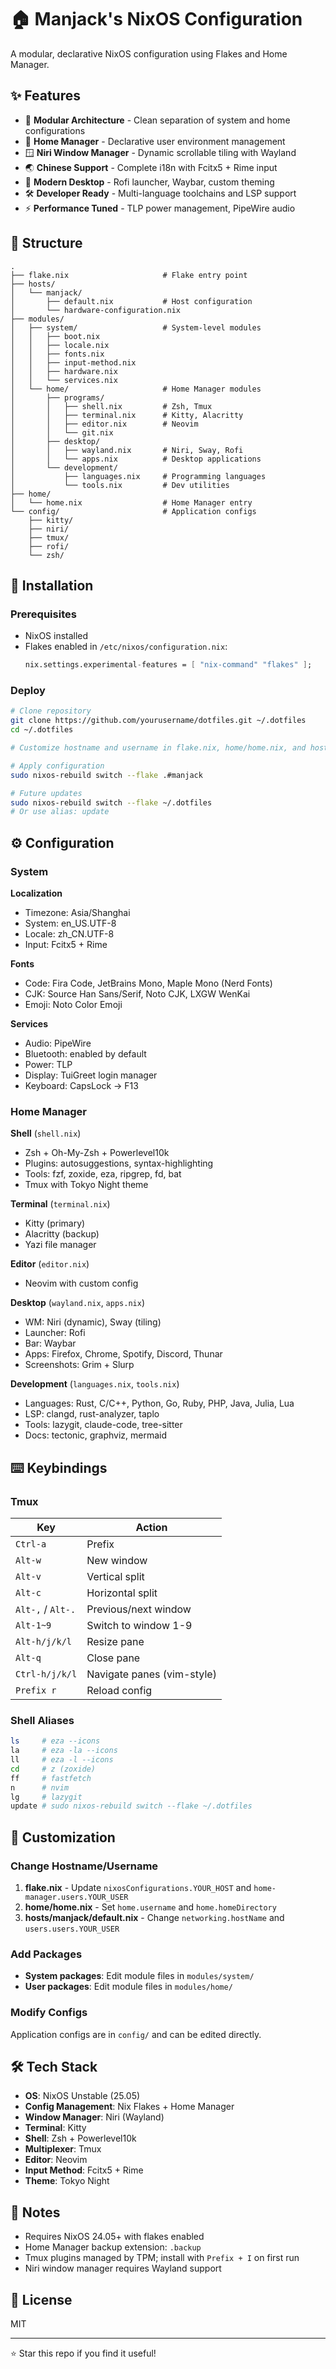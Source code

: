 # 🏠 Manjack's NixOS Configuration

A modular, declarative NixOS configuration using Flakes and Home Manager.

## ✨ Features

- 🎯 **Modular Architecture** - Clean separation of system and home configurations
- 🏡 **Home Manager** - Declarative user environment management
- 🪟 **Niri Window Manager** - Dynamic scrollable tiling with Wayland
- 🌏 **Chinese Support** - Complete i18n with Fcitx5 + Rime input
- 🎨 **Modern Desktop** - Rofi launcher, Waybar, custom theming
- 🛠️ **Developer Ready** - Multi-language toolchains and LSP support
- ⚡ **Performance Tuned** - TLP power management, PipeWire audio

## 📁 Structure

```
.
├── flake.nix                     # Flake entry point
├── hosts/
│   └── manjack/
│       ├── default.nix           # Host configuration
│       └── hardware-configuration.nix
├── modules/
│   ├── system/                   # System-level modules
│   │   ├── boot.nix
│   │   ├── locale.nix
│   │   ├── fonts.nix
│   │   ├── input-method.nix
│   │   ├── hardware.nix
│   │   └── services.nix
│   └── home/                     # Home Manager modules
│       ├── programs/
│       │   ├── shell.nix         # Zsh, Tmux
│       │   ├── terminal.nix      # Kitty, Alacritty
│       │   ├── editor.nix        # Neovim
│       │   └── git.nix
│       ├── desktop/
│       │   ├── wayland.nix       # Niri, Sway, Rofi
│       │   └── apps.nix          # Desktop applications
│       └── development/
│           ├── languages.nix     # Programming languages
│           └── tools.nix         # Dev utilities
├── home/
│   └── home.nix                  # Home Manager entry
└── config/                       # Application configs
    ├── kitty/
    ├── niri/
    ├── tmux/
    ├── rofi/
    └── zsh/
```

## 🚀 Installation

### Prerequisites

- NixOS installed
- Flakes enabled in `/etc/nixos/configuration.nix`:
  ```nix
  nix.settings.experimental-features = [ "nix-command" "flakes" ];
  ```

### Deploy

```bash
# Clone repository
git clone https://github.com/yourusername/dotfiles.git ~/.dotfiles
cd ~/.dotfiles

# Customize hostname and username in flake.nix, home/home.nix, and hosts/manjack/default.nix

# Apply configuration
sudo nixos-rebuild switch --flake .#manjack

# Future updates
sudo nixos-rebuild switch --flake ~/.dotfiles
# Or use alias: update
```

## ⚙️ Configuration

### System

**Localization**
- Timezone: Asia/Shanghai
- System: en_US.UTF-8
- Locale: zh_CN.UTF-8
- Input: Fcitx5 + Rime

**Fonts**
- Code: Fira Code, JetBrains Mono, Maple Mono (Nerd Fonts)
- CJK: Source Han Sans/Serif, Noto CJK, LXGW WenKai
- Emoji: Noto Color Emoji

**Services**
- Audio: PipeWire
- Bluetooth: enabled by default
- Power: TLP
- Display: TuiGreet login manager
- Keyboard: CapsLock → F13

### Home Manager

**Shell** (`shell.nix`)
- Zsh + Oh-My-Zsh + Powerlevel10k
- Plugins: autosuggestions, syntax-highlighting
- Tools: fzf, zoxide, eza, ripgrep, fd, bat
- Tmux with Tokyo Night theme

**Terminal** (`terminal.nix`)
- Kitty (primary)
- Alacritty (backup)
- Yazi file manager

**Editor** (`editor.nix`)
- Neovim with custom config

**Desktop** (`wayland.nix`, `apps.nix`)
- WM: Niri (dynamic), Sway (tiling)
- Launcher: Rofi
- Bar: Waybar
- Apps: Firefox, Chrome, Spotify, Discord, Thunar
- Screenshots: Grim + Slurp

**Development** (`languages.nix`, `tools.nix`)
- Languages: Rust, C/C++, Python, Go, Ruby, PHP, Java, Julia, Lua
- LSP: clangd, rust-analyzer, taplo
- Tools: lazygit, claude-code, tree-sitter
- Docs: tectonic, graphviz, mermaid

## ⌨️ Keybindings

### Tmux

| Key | Action |
|-----|--------|
| `Ctrl-a` | Prefix |
| `Alt-w` | New window |
| `Alt-v` | Vertical split |
| `Alt-c` | Horizontal split |
| `Alt-,` / `Alt-.` | Previous/next window |
| `Alt-1~9` | Switch to window 1-9 |
| `Alt-h/j/k/l` | Resize pane |
| `Alt-q` | Close pane |
| `Ctrl-h/j/k/l` | Navigate panes (vim-style) |
| `Prefix r` | Reload config |

### Shell Aliases

```bash
ls     # eza --icons
la     # eza -la --icons
ll     # eza -l --icons
cd     # z (zoxide)
ff     # fastfetch
n      # nvim
lg     # lazygit
update # sudo nixos-rebuild switch --flake ~/.dotfiles
```

## 🔧 Customization

### Change Hostname/Username

1. **flake.nix** - Update `nixosConfigurations.YOUR_HOST` and `home-manager.users.YOUR_USER`
2. **home/home.nix** - Set `home.username` and `home.homeDirectory`
3. **hosts/manjack/default.nix** - Change `networking.hostName` and `users.users.YOUR_USER`

### Add Packages

- **System packages**: Edit module files in `modules/system/`
- **User packages**: Edit module files in `modules/home/`

### Modify Configs

Application configs are in `config/` and can be edited directly.

## 🛠️ Tech Stack

- **OS**: NixOS Unstable (25.05)
- **Config Management**: Nix Flakes + Home Manager
- **Window Manager**: Niri (Wayland)
- **Terminal**: Kitty
- **Shell**: Zsh + Powerlevel10k
- **Multiplexer**: Tmux
- **Editor**: Neovim
- **Input Method**: Fcitx5 + Rime
- **Theme**: Tokyo Night

## 📝 Notes

- Requires NixOS 24.05+ with flakes enabled
- Home Manager backup extension: `.backup`
- Tmux plugins managed by TPM; install with `Prefix + I` on first run
- Niri window manager requires Wayland support

## 📄 License

MIT

---

⭐ Star this repo if you find it useful!
